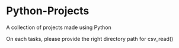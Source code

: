 # Python-Projects
A collection of projects made using Python

On each tasks, please provide the right directory path for csv_read()
